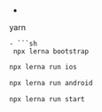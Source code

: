  - ```sh 
yarn 
```
- ```sh
 npx lerna bootstrap
```
```sh 
npx lerna run ios
```
```sh 
npx lerna run android 
```
```sh 
npx lerna run start
```